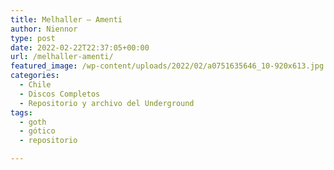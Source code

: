 ```yaml
---
title: Melhaller – Amenti
author: Niennor
type: post
date: 2022-02-22T22:37:05+00:00
url: /melhaller-amenti/
featured_image: /wp-content/uploads/2022/02/a0751635646_10-920x613.jpg
categories:
  - Chile
  - Discos Completos
  - Repositorio y archivo del Underground
tags:
  - goth
  - gótico
  - repositorio

---
```

<figure class="wp-block-embed is-type-rich is-provider-spotify wp-block-embed-spotify wp-embed-aspect-21-9 wp-has-aspect-ratio">

<div class="wp-block-embed__wrapper">
</div></figure>